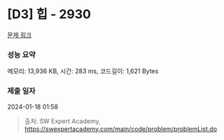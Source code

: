 # [D3] 힙 - 2930 

[문제 링크](https://swexpertacademy.com/main/code/problem/problemDetail.do?contestProbId=AV-Tj7ya3jYDFAXr) 

### 성능 요약

메모리: 13,936 KB, 시간: 283 ms, 코드길이: 1,621 Bytes

### 제출 일자

2024-01-18 01:58



> 출처: SW Expert Academy, https://swexpertacademy.com/main/code/problem/problemList.do